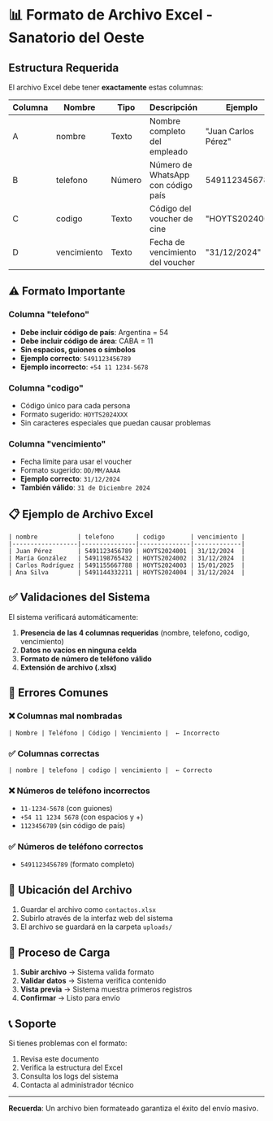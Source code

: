 # 📊 Formato de Archivo Excel - Sanatorio del Oeste

## Estructura Requerida

El archivo Excel debe tener **exactamente** estas columnas:

| Columna | Nombre | Tipo | Descripción | Ejemplo |
|---------|--------|------|-------------|---------|
| A | nombre | Texto | Nombre completo del empleado | "Juan Carlos Pérez" |
| B | telefono | Número | Número de WhatsApp con código país | 5491123456789 |
| C | codigo | Texto | Código del voucher de cine | "HOYTS2024001" |
| D | vencimiento | Texto | Fecha de vencimiento del voucher | "31/12/2024" |

## ⚠️ Formato Importante

### Columna "telefono"
- **Debe incluir código de país**: Argentina = 54
- **Debe incluir código de área**: CABA = 11
- **Sin espacios, guiones o símbolos**
- **Ejemplo correcto**: `5491123456789`
- **Ejemplo incorrecto**: `+54 11 1234-5678`

### Columna "codigo"
- Código único para cada persona
- Formato sugerido: `HOYTS2024XXX`
- Sin caracteres especiales que puedan causar problemas

### Columna "vencimiento"
- Fecha límite para usar el voucher
- Formato sugerido: `DD/MM/AAAA`
- **Ejemplo correcto**: `31/12/2024`
- **También válido**: `31 de Diciembre 2024`

## 📋 Ejemplo de Archivo Excel

```
| nombre           | telefono      | codigo       | vencimiento |
|------------------|---------------|--------------|-------------|
| Juan Pérez       | 5491123456789 | HOYTS2024001 | 31/12/2024  |
| María González   | 5491198765432 | HOYTS2024002 | 31/12/2024  |
| Carlos Rodríguez | 5491155667788 | HOYTS2024003 | 15/01/2025  |
| Ana Silva        | 5491144332211 | HOYTS2024004 | 31/12/2024  |
```

## ✅ Validaciones del Sistema

El sistema verificará automáticamente:

1. **Presencia de las 4 columnas requeridas** (nombre, telefono, codigo, vencimiento)
2. **Datos no vacíos en ninguna celda**
3. **Formato de número de teléfono válido**
4. **Extensión de archivo (.xlsx)**

## 🚨 Errores Comunes

### ❌ Columnas mal nombradas
```
| Nombre | Teléfono | Código | Vencimiento |  ← Incorrecto
```

### ✅ Columnas correctas
```
| nombre | telefono | codigo | vencimiento |  ← Correcto
```

### ❌ Números de teléfono incorrectos
- `11-1234-5678` (con guiones)
- `+54 11 1234 5678` (con espacios y +)
- `1123456789` (sin código de país)

### ✅ Números de teléfono correctos
- `5491123456789` (formato completo)

## 📁 Ubicación del Archivo

1. Guardar el archivo como `contactos.xlsx`
2. Subirlo através de la interfaz web del sistema
3. El archivo se guardará en la carpeta `uploads/`

## 🔄 Proceso de Carga

1. **Subir archivo** → Sistema valida formato
2. **Validar datos** → Sistema verifica contenido
3. **Vista previa** → Sistema muestra primeros registros
4. **Confirmar** → Listo para envío

## 📞 Soporte

Si tienes problemas con el formato:
1. Revisa este documento
2. Verifica la estructura del Excel
3. Consulta los logs del sistema
4. Contacta al administrador técnico

---

**Recuerda**: Un archivo bien formateado garantiza el éxito del envío masivo.
